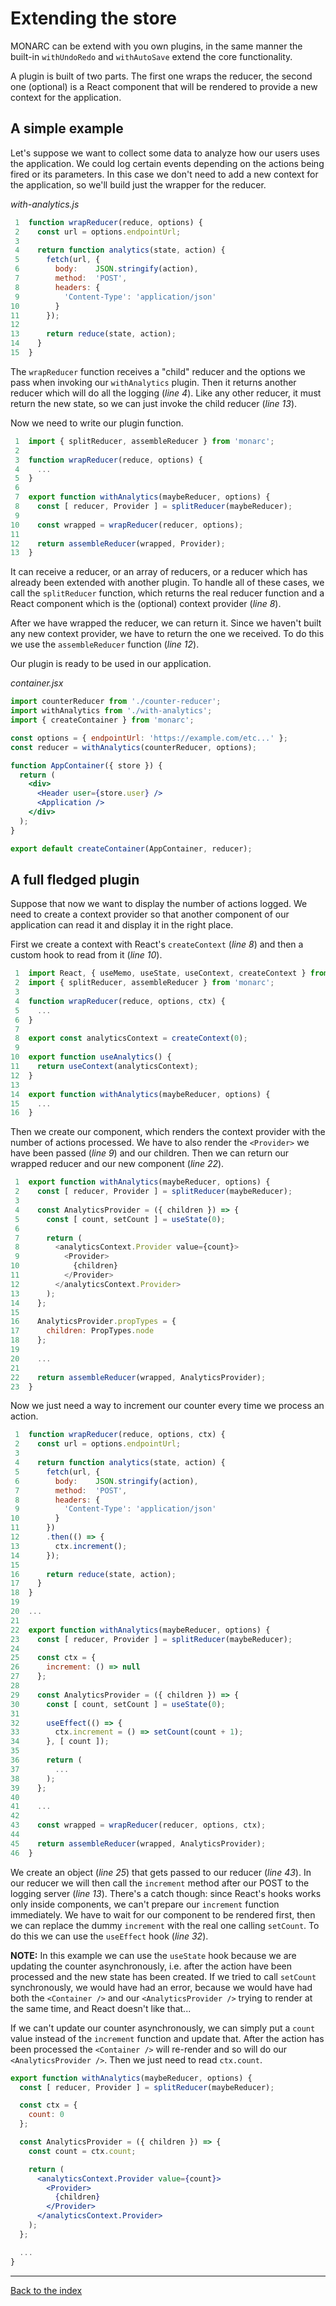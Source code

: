 # Extending the store

MONARC can be extend with you own plugins, in the same manner the built-in `withUndoRedo` and `withAutoSave` extend the core functionality.

A plugin is built of two parts. The first one wraps the reducer, the second one (optional) is a React component that will be rendered to provide a new context for the application.

## A simple example

Let's suppose we want to collect some data to analyze how our users uses the application. We could log certain events depending on the actions being fired or its parameters. In this case we don't need to add a new context for the application, so we'll build just the wrapper for the reducer.

*with-analytics.js*
```js
 1  function wrapReducer(reduce, options) {
 2    const url = options.endpointUrl;
 3
 4    return function analytics(state, action) {
 5      fetch(url, {
 6        body:    JSON.stringify(action),
 7        method:  'POST',
 8        headers: {
 9          'Content-Type': 'application/json'
10        }
11      });
12
13      return reduce(state, action);
14    }
15  }
```

The `wrapReducer` function receives a "child" reducer and the options we pass when invoking our `withAnalytics` plugin. Then it returns another reducer which will do all the logging (*line 4*). Like any other reducer, it must return the new state, so we can just invoke the child reducer (*line 13*).

Now we need to write our plugin function.

```js
 1  import { splitReducer, assembleReducer } from 'monarc';
 2
 3  function wrapReducer(reduce, options) {
 4    ...
 5  }
 6
 7  export function withAnalytics(maybeReducer, options) {
 8    const [ reducer, Provider ] = splitReducer(maybeReducer);
 9
10    const wrapped = wrapReducer(reducer, options);
11
12    return assembleReducer(wrapped, Provider);
13  }
```

It can receive a reducer, or an array of reducers, or a reducer which has already been extended with another plugin. To handle all of these cases, we call the `splitReducer` function, which returns the real reducer function and a React component which is the (optional) context provider (*line 8*).

After we have wrapped the reducer, we can return it. Since we haven't built any new context provider, we have to return the one we received. To do this we use the `assembleReducer` function (*line 12*).

Our plugin is ready to be used in our application.

*container.jsx*
```jsx
import counterReducer from './counter-reducer';
import withAnalytics from './with-analytics';
import { createContainer } from 'monarc';

const options = { endpointUrl: 'https://example.com/etc...' };
const reducer = withAnalytics(counterReducer, options);

function AppContainer({ store }) {
  return (
    <div>
      <Header user={store.user} />
      <Application />
    </div>
  );
}

export default createContainer(AppContainer, reducer);
```

## A full fledged plugin

Suppose that now we want to display the number of actions logged. We need to create a context provider so that another component of our application can read it and display it in the right place.

First we create a context with React's `createContext` (*line 8*) and then a custom hook to read from it (*line 10*).

```jsx
 1  import React, { useMemo, useState, useContext, createContext } from 'react';
 2  import { splitReducer, assembleReducer } from 'monarc';
 3
 4  function wrapReducer(reduce, options, ctx) {
 5    ...
 6  }
 7
 8  export const analyticsContext = createContext(0);
 9
10  export function useAnalytics() {
11    return useContext(analyticsContext);
12  }
13
14  export function withAnalytics(maybeReducer, options) {
15    ...
16  }
```

Then we create our component, which renders the context provider with the number of actions processed. We have to also render the `<Provider>` we have been passed (*line 9*) and our children. Then we can return our wrapped reducer and our new component (*line 22*).

```jsx
 1  export function withAnalytics(maybeReducer, options) {
 2    const [ reducer, Provider ] = splitReducer(maybeReducer);
 3
 4    const AnalyticsProvider = ({ children }) => {
 5      const [ count, setCount ] = useState(0);
 6
 7      return (
 8        <analyticsContext.Provider value={count}>
 9          <Provider>
10            {children}
11          </Provider>
12        </analyticsContext.Provider>
13      );
14    };
15
16    AnalyticsProvider.propTypes = {
17      children: PropTypes.node
18    };
19
20    ...
21
22    return assembleReducer(wrapped, AnalyticsProvider);
23  }
```

Now we just need a way to increment our counter every time we process an action.

```jsx
 1  function wrapReducer(reduce, options, ctx) {
 2    const url = options.endpointUrl;
 3
 4    return function analytics(state, action) {
 5      fetch(url, {
 6        body:    JSON.stringify(action),
 7        method:  'POST',
 8        headers: {
 9          'Content-Type': 'application/json'
10        }
11      })
12      .then(() => {
13        ctx.increment();
14      });
15
16      return reduce(state, action);
17    }
18  }
19
20  ...
21
22  export function withAnalytics(maybeReducer, options) {
23    const [ reducer, Provider ] = splitReducer(maybeReducer);
24
25    const ctx = {
26      increment: () => null
27    };
28
29    const AnalyticsProvider = ({ children }) => {
30      const [ count, setCount ] = useState(0);
31
32      useEffect(() => {
33        ctx.increment = () => setCount(count + 1);
34      }, [ count ]);
35
36      return (
37        ...
38      );
39    };
40
41    ...
42
43    const wrapped = wrapReducer(reducer, options, ctx);
44
45    return assembleReducer(wrapped, AnalyticsProvider);
46  }
```

We create an object (*line 25*) that gets passed to our reducer (*line 43*). In our reducer we will then call the `increment` method after our POST to the logging server (*line 13*). There's a catch though: since React's hooks works only inside components, we can't prepare our `increment` function immediately. We have to wait for our component to be rendered first, then we can replace the dummy `increment` with the real one calling `setCount`. To do this we can use the `useEffect` hook (*line 32*).

**NOTE:** In this example we can use the `useState` hook because we are updating the counter asynchronously, i.e. after the action have been processed and the new state has been created. If we tried to call `setCount` synchronously, we would have had an error, because we would have had both the `<Container />` and our `<AnalyticsProvider />` trying to render at the same time, and React doesn't like that...

If we can't update our counter asynchronously, we can simply put a `count` value instead of the `increment` function and update that. After the action has been processed the `<Container />` will re-render and so will do our `<AnalyticsProvider />`. Then we just need to read `ctx.count`.

```jsx
export function withAnalytics(maybeReducer, options) {
  const [ reducer, Provider ] = splitReducer(maybeReducer);

  const ctx = {
    count: 0
  };

  const AnalyticsProvider = ({ children }) => {
    const count = ctx.count;

    return (
      <analyticsContext.Provider value={count}>
        <Provider>
          {children}
        </Provider>
      </analyticsContext.Provider>
    );
  };

  ...
}
```

---

[Back to the index](../README.md)
